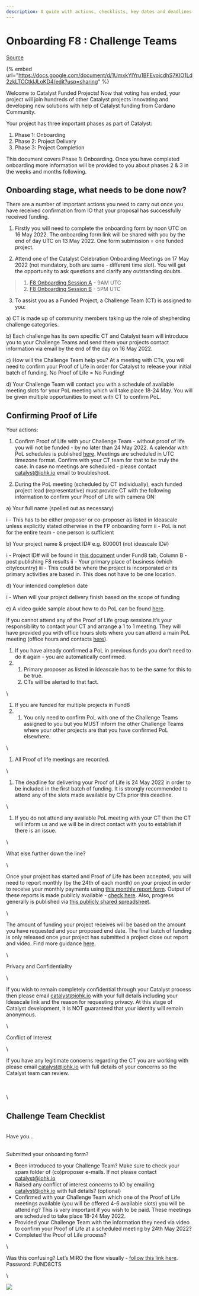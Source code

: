 ```yaml
---
description: A guide with actions, checklists, key dates and deadlines
---
```


# Onboarding F8 : Challenge Teams

[Source ](https://docs.google.com/document/d/1UmxkYlYru1BFEvoicdhS7KIO1Ld2zkLTCCtklJLoKD4/edit?usp=sharing)

{% embed url="https://docs.google.com/document/d/1UmxkYlYru1BFEvoicdhS7KIO1Ld2zkLTCCtklJLoKD4/edit?usp=sharing" %}

Welcome to Catalyst Funded Projects! Now that voting has ended, your project will join hundreds of other Catalyst projects innovating and developing new solutions with help of Catalyst funding from Cardano Community.

Your project has three important phases as part of Catalyst:

1. Phase 1: Onboarding
2. Phase 2: Project Delivery
3. Phase 3: Project Completion

This document covers Phase 1: Onboarding. Once you have completed onboarding more information will be provided to you about phases 2 & 3 in the weeks and months following.

## Onboarding stage, what needs to be done now?

There are a number of important actions you need to carry out once you have received confirmation from IO that your proposal has successfully received funding.

1. Firstly you will need to complete the onboarding form by noon UTC on 16 May 2022. The onboarding form link will be shared with you by the end of day UTC on 13 May 2022. One form submission = one funded project.

2. Attend one of the Catalyst Celebration Onboarding Meetings on 17 May 2022 (not mandatory, both are same - different time slot). You will get the opportunity to ask questions and clarify any outstanding doubts.

> 1. [F8 Onboarding Session A](https://bit.ly/F8-Onboarding-A) - 9AM UTC
> 2. [F8 Onboarding Session B](https://bit.ly/F8-Onboarding-B) - 5PM UTC

3. To assist you as a Funded Project, a Challenge Team (CT) is assigned to you:

a) CT is made up of community members taking up the role of shepherding challenge categories.

b) Each challenge has its own specific CT and Catalyst team will introduce you to your Challenge Teams and send them your projects contact information via email by the end of the day on 16 May 2022.

c) How will the Challenge Team help you? At a meeting with CTs, you will need to confirm your Proof of Life in order for Catalyst to release your initial batch of funding. No Proof of Life = No Funding!

d) Your Challenge Team will contact you with a schedule of available meeting slots for your PoL meeting which will take place 18-24 May. You will be given multiple opportunities to meet with CT to confirm PoL.

## Confirming Proof of Life

Your actions:

1. Confirm Proof of Life with your Challenge Team - without proof of life you will not be funded - by no later than 24 May 2022. A calendar with PoL schedules is published [here](https://docs.google.com/spreadsheets/u/2/d/1bIZHfNYeSJSSpSXfpDG9Ny4f6Gm9aTOexL1DuqJfwgU/edit). Meetings are scheduled in UTC timezone format. Confirm with your CT team for that to be truly the case. In case no meetings are scheduled - please contact [catalyst@iohk.io](mailto:catalyst@iohk.io) email to troubleshoot.

2. During the PoL meeting (scheduled by CT individually), each funded project lead (representative) must provide CT with the following information to confirm your Proof of Life with camera ON:

a) Your full name (spelled out as necessary)

i - This has to be either proposer or co-proposer as listed in Ideascale unless explicitly stated otherwise in the FP onboarding form
ii - PoL is not for the entire team - one person is sufficient

b) Your project name & project ID# e.g. 800001 (not ideascale ID#)

i - Project ID# will be found in [this document](https://bit.ly/FundedProjectsReporting) under Fund8 tab, Column B - post publishing F8 results
ii - Your primary place of business (which city/country)
iii - This could be where the project is incorporated or its primary activities are based in. This does not have to be one location.

d) Your intended completion date

i - When will your project delivery finish based on the scope of funding

e) A video guide sample about how to do PoL can be found [here](https://drive.google.com/drive/u/2/folders/15935ULjwPPHj-Ktzn3Gdai\_MPuK3K3Tb?pli=1).

If you cannot attend any of the Proof of Life group sessions it’s your responsibility to contact your CT and arrange a 1 to 1 meeting. They will have provided you with office hours slots where you can attend a main PoL meeting (office hours and contacts [here](https://docs.google.com/spreadsheets/u/2/d/1bIZHfNYeSJSSpSXfpDG9Ny4f6Gm9aTOexL1DuqJfwgU/edit)).



1. If you have already confirmed a PoL in previous funds you don’t need to do it again - you are automatically confirmed.
2.
   1. Primary proposer as listed in Ideascale has to be the same for this to be true.
   2. CTs will be alerted to that fact.

\\

1. If you are funded for multiple projects in Fund8
2.
   1. You only need to confirm PoL with one of the Challenge Teams assigned to you but you MUST inform the other Challenge Teams where your other projects are that you have confirmed PoL elsewhere.

\\

1. All Proof of life meetings are recorded.

\\

1. The deadline for delivering your Proof of Life is 24 May 2022 in order to be included in the first batch of funding. It is strongly recommended to attend any of the slots made available by CTs prior this deadline.

\\

1. If you do not attend any available PoL meeting with your CT then the CT will inform us and we will be in direct contact with you to establish if there is an issue.

\\

What else further down the line?

\\

Once your project has started and Proof of Life has been accepted, you will need to report monthly (by the 24th of each month) on your project in order to receive your monthly payments using [this monthly report form](https://bit.ly/CatalystMonthlyReport). Output of these reports is made publicly available - [check here](https://bit.ly/Funded-Projects-Reports). Also, progress generally is published via [this publicly shared spreadsheet](https://bit.ly/FundedProjectsReporting).

\\

The amount of funding your project receives will be based on the amount you have requested and your proposed end date. The final batch of funding is only released once your project has submitted a project close out report and video. Find more guidance [here](https://drive.google.com/drive/folders/1SSW2afDX5w30aTZYF3p7o7rLUep7v0TJ).

\\

Privacy and Confidentiality

\\

If you wish to remain completely confidential through your Catalyst process then please email [catalyst@iohk.io](mailto:catalyst@iohk.io) with your full details including your Ideascale link and the reason for requesting privacy. At this stage of Catalyst development, it is NOT guaranteed that your identity will remain anonymous.

\\

Conflict of Interest

\\

If you have any legitimate concerns regarding the CT you are working with please email [catalyst@iohk.io](mailto:catalyst@iohk.io) with full details of your concerns so the Catalyst team can review.

\
\
\\

## Challenge Team Checklist

\
Have you…

\
Submitted your onboarding form?

* Been introduced to your Challenge Team? Make sure to check your spam folder of (co)proposer e-mails. If not please contact [catalyst@iohk.io](mailto:catalyst@iohk.io)
* Raised any conflict of interest concerns to IO by emailing [catalyst@iohk.io](mailto:catalyst@iohk.io) with full details? (optional)
* Confirmed with your Challenge Team which one of the Proof of Life meetings available (you will be offered 4-6 available slots) you will be attending? This is very important if you wish to be paid. These meetings are scheduled to take place 18-24 May 2022.
* Provided your Challenge Team with the information they need via video to confirm your Proof of Life at a scheduled meeting by 24th May 2022?
* Completed the Proof of Life process?

\\

Was this confusing? Let’s MIRO the flow visually - [follow this link here](https://miro.com/app/board/uXjVO4r7A\_c=/?share\_link\_id=197153595159). Password: FUND8CTS

\\

![](https://lh3.googleusercontent.com/0w5O1OauUg8Z4u3Ezw4gRB7EDZ21WPjNvCFl9NoeKH10AQjv8ws5ACXAz7YfujxxqFDnfOeWQAMu-Ld53dCiValnuPCqlB2sEqsr1H80ZI9Ay0\_EOuBEiaT1S8NbkOHeJfp5u4f1OTCuNcpXMw)
